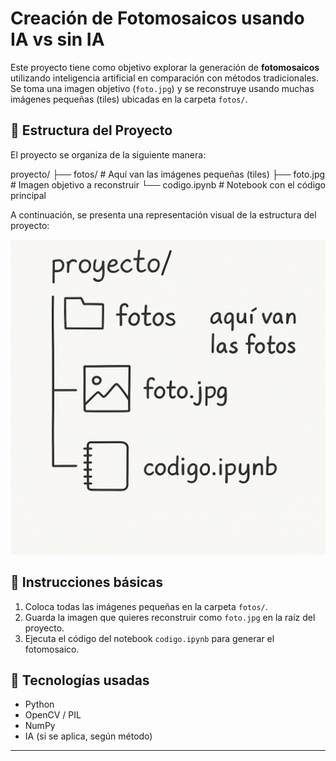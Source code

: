 # Creación de Fotomosaicos usando IA vs sin IA

Este proyecto tiene como objetivo explorar la generación de **fotomosaicos** utilizando inteligencia artificial en comparación con métodos tradicionales. Se toma una imagen objetivo (`foto.jpg`) y se reconstruye usando muchas imágenes pequeñas (tiles) ubicadas en la carpeta `fotos/`.

## 📁 Estructura del Proyecto

El proyecto se organiza de la siguiente manera:

proyecto/
├── fotos/ # Aquí van las imágenes pequeñas (tiles)
├── foto.jpg # Imagen objetivo a reconstruir
└── codigo.ipynb # Notebook con el código principal

A continuación, se presenta una representación visual de la estructura del proyecto:

![Estructura del proyecto](estructura.png)

## 📌 Instrucciones básicas

1. Coloca todas las imágenes pequeñas en la carpeta `fotos/`.
2. Guarda la imagen que quieres reconstruir como `foto.jpg` en la raíz del proyecto.
3. Ejecuta el código del notebook `codigo.ipynb` para generar el fotomosaico.

## 🧠 Tecnologías usadas

- Python
- OpenCV / PIL
- NumPy
- IA (si se aplica, según método)

---